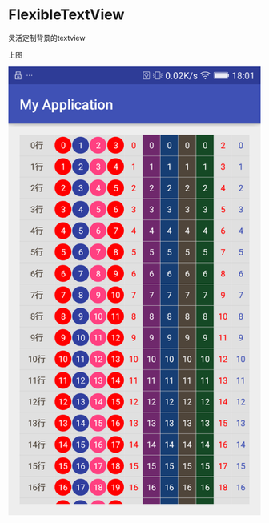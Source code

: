 # FlexibleTextView
灵活定制背景的textview

上图

![image](https://github.com/MoveToNext/FlexibleTextView/blob/master/device180129.png)